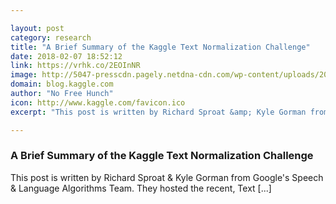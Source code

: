```yaml
---

layout: post
category: research
title: "A Brief Summary of the Kaggle Text Normalization Challenge"
date: 2018-02-07 18:52:12
link: https://vrhk.co/2EOInNR
image: http://5047-presscdn.pagely.netdna-cdn.com/wp-content/uploads/2018/02/header.png
domain: blog.kaggle.com
author: "No Free Hunch"
icon: http://www.kaggle.com/favicon.ico
excerpt: "This post is written by Richard Sproat &amp; Kyle Gorman from Google's Speech &amp; Language Algorithms Team. They hosted the recent, Text [...]"

---
```


### A Brief Summary of the Kaggle Text Normalization Challenge

This post is written by Richard Sproat &amp; Kyle Gorman from Google's Speech &amp; Language Algorithms Team. They hosted the recent, Text [...]